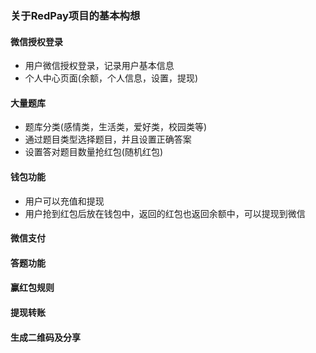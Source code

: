 ### 关于RedPay项目的基本构想

#### 微信授权登录
- 用户微信授权登录，记录用户基本信息
- 个人中心页面(余额，个人信息，设置，提现)

#### 大量题库
- 题库分类(感情类，生活类，爱好类，校园类等)
- 通过题目类型选择题目，并且设置正确答案
- 设置答对题目数量抢红包(随机红包)

#### 钱包功能
- 用户可以充值和提现
- 用户抢到红包后放在钱包中，返回的红包也返回余额中，可以提现到微信

#### 微信支付

#### 答题功能

#### 赢红包规则

#### 提现转账

#### 生成二维码及分享